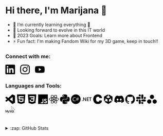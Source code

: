 # Hi there, I'm Marijana 👋 

- 🌱 I’m currently learning everything 🤣
- 👯 Looking forward to evolve in this IT world
- 🥅 2023 Goals: Learn more about Frontend
- ⚡ Fun fact: I'm making Fandom Wiki for my 3D game, keep in touch!!

### Connect with me:

 [<img src='img/linkedin.svg' width='30'>](https://linkedin.com/in/marijana-vranjes)
 &nbsp;&nbsp;
 [<img src='img/instagram.svg' width='30'>](https://instagram.com/marijana_vranjes)
 &nbsp;&nbsp;
 [<img src='img/youtube.svg' width='30'>](https://youtube.com/@marijanavranjes)

### Languages and Tools: 
 <img src='img/visualstudiocode.svg' width='30'> <img src='img/html5.svg' width='30'>
<img src='img/css3.svg' width='30'>
<img src='img/javascript.svg' width='30'>
<img src='img/react.svg' width='30'>
<img src='img/python.svg' width='30'>
<img src='img/csharp.svg' width='30'>
<img src='img/dotnet.svg' width='30'>
<img src='img/c.svg' width='30'>
<img src='img/unity.svg' width='30'>
<img src='img/discord.svg' width='30'>
<img src='img/github.svg' width='30'>
<img src='img/slack.svg' width='30'>
<img src='img/asana.svg' width='30'>
<img src='img/mysql.svg' width='30'>

<br>
<details>
 <summary>:zap: GitHub Stats</summary>
  <img align="left" alt="marijana-vranjes's GitHub Stats" src="https://github-readme-stats.vercel.app/api?username=marijana-vranjes&show_icons=true&hide_border=false&title_color=80bfff&icon_color=8080ff&bg_color=1a1a1a&text_color=c5dbec&border_color=c5dbec" />
</details>

